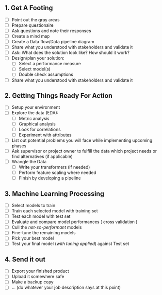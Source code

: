 ## 1. Get A Footing
  - [ ] Point out the gray areas
  - [ ] Prepare questionaire
  - [ ] Ask questions and note their responses
  - [ ] Create a mind map
  - [ ] Create a Data flow/Data pipeline diagram
  - [ ] Share what you understood with stakeholders and validate it
  - [ ] Ask: What does the solution look like? How should it work?
  - [ ] Design/plan your solution:
    - [ ] Select a performance measure
    - [ ] Select model(s)
    - [ ] Double check assumptions
  - [ ] Share what you understood with stakeholders and validate it
## 2. Getting Things Ready For Action
  - [ ] Setup your environment
  - [ ] Explore the data (EDA):
    - [ ] Metric analysis
    - [ ] Graphical analysis
    - [ ] Look for correlations
    - [ ] Experiment with attributes
  - [ ] List out potential problems you will face while implementing upcoming phases
  - [ ] Ask supervisor or project owner to fulfill the data which project needs or find alternatives (if applicable) 
  - [ ] Wrangle the Data
    - [ ] Write your transformers (if needed)
    - [ ] Perform feature scaling where needed
    - [ ] Finish by developing a pipeline
## 3. Machine Learning Processing
  - [ ] Select models to train
  - [ ] Train each selected model with training set
  - [ ] Test each model with test set
  - [ ] Evaluate and compare model performances ( cross validation )
  - [ ] Cull the _not-so-performant_ models
  - [ ] Fine-tune the remaining models
  - [ ] Pick your best model
  - [ ] Test your final model (_with tuning applied_) against Test set
## 4. Send it out
  - [ ] Export your finished product
  - [ ] Upload it somewhere safe
  - [ ] Make a backup copy
  - [ ] ... (do whatever your job description says at this point)
